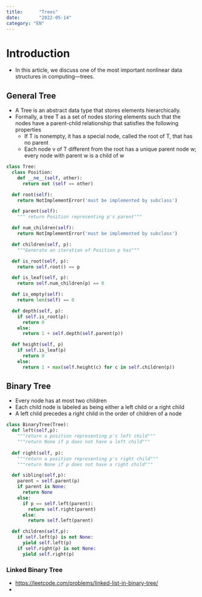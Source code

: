 ```yaml
---
title:      "Trees"
date:       "2022-05-14"
category: "EN"
---
```


# Introduction
- In this article, we discuss one of the most important nonlinear data structures in
computing—trees.

## General Tree
- A Tree is an abstract data type that stores elements hierarchically.
- Formally, a tree T as a set of nodes storing elements such that the nodes have a parent-child relationship that satisfies the following properties
  - If T is nonempty, it has a special node, called the root of T, that has no parent
  - Each node v of T different from the root has a unique parent node w; every node with parent w is a child of w

```python
class Tree:
  class Position:
    def __ne__(self, other):
      return not (self == other)

  def root(self):
    return NotImplementError('must be implemented by subclass')

  def parent(self):
    """ return Position representing p's parent"""

  def num_children(self):
    return NotImplementError('must be implemented by subclass')

  def children(self, p):
    """Generate an iteration of Position p has"""

  def is_root(self, p):
    return self.root() == p

  def is_leaf(self, p):
    return self.num_children(p) == 0

  def is_empty(self):
    return len(self) == 0

  def depth(self, p):
    if self.is_root(p):
      return 0
    else:
      return 1 + self.depth(self.parent(p))

  def height(self, p)
    if self.is_leaf(p)
      return 0
    else:
      return 1 + max(self.height(c) for c in self.children(p))
```

## Binary Tree
- Every node has at most two children
- Each child node is labeled as being either a left child or a right child
- A left child precedes a right child in the order of children of a node

```python
class BinaryTree(Tree):
  def left(self,p):
    """return a position representing p's left child"""
    """return None if p does not have a left child"""
  
  def right(self, p):
    """return a position representing p's right child"""
    """return None if p does not have a right child"""

  def sibling(self,p):
    parent = self.parent(p)
    if parent is None:
      return None
    else:
      if p == self.left(parent):
        return self.right(parent)
      else:
        return self.left(parent)

  def children(self,p):
    if self.left(p) is not None:
      yield self.left(p)
    if self.right(p) is not None:
      yield self.right(p)
```

### Linked Binary Tree
- https://leetcode.com/problems/linked-list-in-binary-tree/
- 